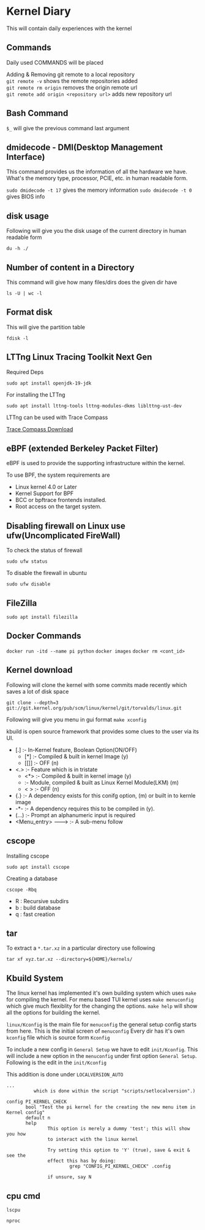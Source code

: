 # Kernel Diary
This will contain daily experiences with the kernel

## Commands
Daily used COMMANDS will be placed

Adding & Removing git remote to a local repository\
`git remote -v` shows the remote repositories added\
`git remote rm origin` removes the origin remote url\
`git remote add origin <repository url>` adds new repository url

## Bash Command

`$_` will give the previous command last argument

## dmidecode - DMI(Desktop Management Interface)

This command provides us the information of all the hardware we
have. What's the memory type, processor, PCIE, etc. in human 
readable form.

`sudo dmidecode -t 17`	gives the memory information 
`sudo dmidecode -t 0` gives BIOS info

## disk usage

Following will give you the disk usage of the current directory
in human readable form

`du -h ./`

## Number of content in a Directory

This command will give how many files/dirs does the given dir have

`ls -U | wc -l`

## Format disk

This will give the partition table 

`fdisk -l` 

## LTTng Linux Tracing Toolkit Next Gen

Required Deps

`sudo apt install openjdk-19-jdk`

For installing the LTTng 

`sudo apt install lttng-tools lttng-modules-dkms liblttng-ust-dev`

LTTng can be used with Trace Compass

[Trace Compass Download](https://projects.eclipse.org/projects/tools.tracecompass/downloads)

## eBPF (extended Berkeley Packet Filter)

eBPF is used to provide the supporting infrastructure within the kernel.

To use BPF, the system requirements are

- Linux kernel 4.0 or Later
- Kernel Support for BPF
- BCC or bpftrace frontends installed.
- Root access on the target system.

## Disabling firewall on Linux use ufw(Uncomplicated FireWall)

To check the status of firewall 

`sudo ufw status`

To disable the firewall in ubuntu

`sudo ufw disable`

## FileZilla

`sudo apt install filezilla`

## Docker Commands

`docker run -itd --name pi python`
`docker images`
`docker rm <cont_id>`

## Kernel download

Following will clone the kernel with some commits made recently
which saves a lot of disk space

`git clone --depth=3 git://git.kernel.org/pub/scm/linux/kernel/git/torvalds/linux.git`

Following will give you menu in gui format
`make xconfig`

kbuild is open source framework that provides some clues to the user via its UI.

 - [.] :- In-Kernel feature, Boolean Option(ON/OFF)
 	- [*] :- Compiled & built in kernel Image (y)
	- [[]] :- OFF (n)
 - <.> :- Feature which is in tristate
 	- <*> :- Compiled & built in kernel image (y)
	- <M> :- Module, compiled & built as Linux Kernel Module(LKM) (m)
	- < > :- OFF (n)
 - {.} :- A dependency exists for this conifg option, (m) or built in to kernle image
 - -*- :- A dependency requires this to be compiled in (y).
 - (...) :- Prompt an alphanumeric input is required
 - <Menu_entry> ---> :- A sub-menu follow

 ## cscope

 Installing cscope

 `sudo apt install cscope`
 
 Creating a database

 `cscope -Rbq`
 - R : Recursive subdirs
 - b : build database
 - q : fast creation

## tar

To extract a `*.tar.xz` in a particular directory  use following

`tar xf xyz.tar.xz --directory=${HOME}/kernels/`

## Kbuild System

The linux kernel has implemented it's own building system which uses `make`
for compiling the kernel. For menu based TUI kernel uses `make menuconfig`
which give much flexiblity for the changing the options.
`make help` will show all the options for building the kernel.

`linux/Kconfig` is the main file for `menuconfig` the general setup config starts from here. This is the initial screen of `menuconfig`
Every dir has it's own `kconfig` file which is source form `Kconfig`

To include a new config in `General Setup` we have to edit `init/Kconfig`.
This will include a new option in the `menuconfig` under first option `General Setup`. Following is the edit in the `init/Kconfig`

This addition is done under `LOCALVERSION_AUTO`

```
... 
          which is done within the script "scripts/setlocalversion".)
 
config PI_KERNEL_CHECK
       bool "Test the pi kernel for the creating the new menu item in Kernel config"
       default n
       help
               This option is merely a dummy 'test'; this will show you how
               to interact with the linux kernel

               Try setting this option to 'Y' (true), save & exit & see the 
               effect this has by doing:
                       grep "CONFIG_PI_KERNEL_CHECK" .config

               if unsure, say N

```

## cpu cmd

`lscpu`

`nproc`